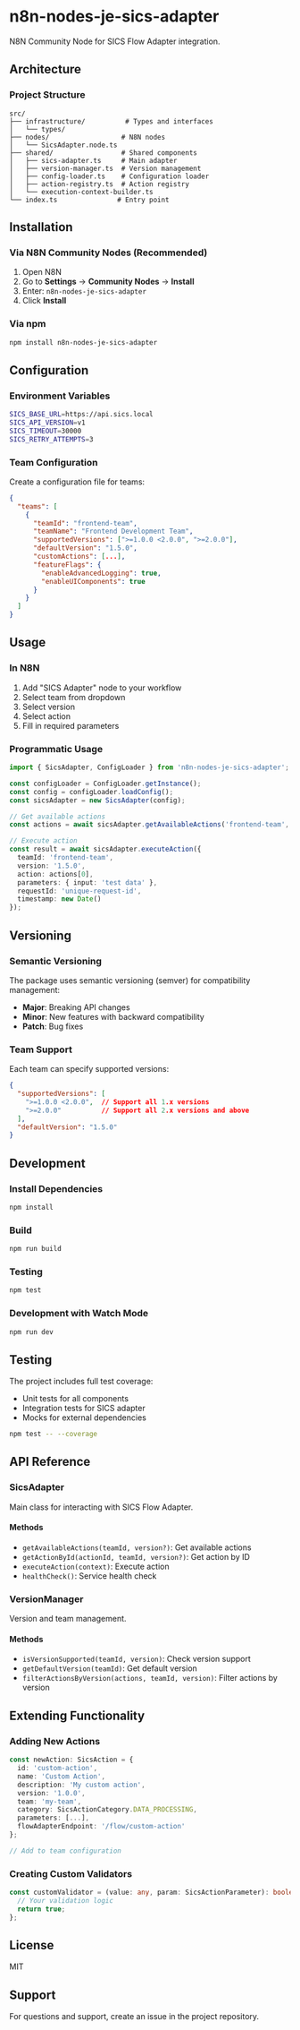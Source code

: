 # n8n-nodes-je-sics-adapter

N8N Community Node for SICS Flow Adapter integration.

## Architecture

### Project Structure

```
src/
├── infrastructure/          # Types and interfaces
│   └── types/
├── nodes/                  # N8N nodes
│   └── SicsAdapter.node.ts
├── shared/                 # Shared components
│   ├── sics-adapter.ts     # Main adapter
│   ├── version-manager.ts  # Version management
│   ├── config-loader.ts    # Configuration loader
│   ├── action-registry.ts  # Action registry
│   └── execution-context-builder.ts
└── index.ts               # Entry point
```

## Installation

### Via N8N Community Nodes (Recommended)

1. Open N8N
2. Go to **Settings** → **Community Nodes** → **Install**
3. Enter: `n8n-nodes-je-sics-adapter`
4. Click **Install**

### Via npm

```bash
npm install n8n-nodes-je-sics-adapter
```

## Configuration

### Environment Variables

```bash
SICS_BASE_URL=https://api.sics.local
SICS_API_VERSION=v1
SICS_TIMEOUT=30000
SICS_RETRY_ATTEMPTS=3
```

### Team Configuration

Create a configuration file for teams:

```json
{
  "teams": [
    {
      "teamId": "frontend-team",
      "teamName": "Frontend Development Team",
      "supportedVersions": [">=1.0.0 <2.0.0", ">=2.0.0"],
      "defaultVersion": "1.5.0",
      "customActions": [...],
      "featureFlags": {
        "enableAdvancedLogging": true,
        "enableUIComponents": true
      }
    }
  ]
}
```

## Usage

### In N8N

1. Add "SICS Adapter" node to your workflow
2. Select team from dropdown
3. Select version
4. Select action
5. Fill in required parameters

### Programmatic Usage

```typescript
import { SicsAdapter, ConfigLoader } from 'n8n-nodes-je-sics-adapter';

const configLoader = ConfigLoader.getInstance();
const config = configLoader.loadConfig();
const sicsAdapter = new SicsAdapter(config);

// Get available actions
const actions = await sicsAdapter.getAvailableActions('frontend-team', '1.5.0');

// Execute action
const result = await sicsAdapter.executeAction({
  teamId: 'frontend-team',
  version: '1.5.0',
  action: actions[0],
  parameters: { input: 'test data' },
  requestId: 'unique-request-id',
  timestamp: new Date()
});
```

## Versioning

### Semantic Versioning

The package uses semantic versioning (semver) for compatibility management:

- **Major**: Breaking API changes
- **Minor**: New features with backward compatibility
- **Patch**: Bug fixes

### Team Support

Each team can specify supported versions:

```json
{
  "supportedVersions": [
    ">=1.0.0 <2.0.0",  // Support all 1.x versions
    ">=2.0.0"          // Support all 2.x versions and above
  ],
  "defaultVersion": "1.5.0"
}
```

## Development

### Install Dependencies

```bash
npm install
```

### Build

```bash
npm run build
```

### Testing

```bash
npm test
```

### Development with Watch Mode

```bash
npm run dev
```

## Testing

The project includes full test coverage:

- Unit tests for all components
- Integration tests for SICS adapter
- Mocks for external dependencies

```bash
npm test -- --coverage
```

## API Reference

### SicsAdapter

Main class for interacting with SICS Flow Adapter.

#### Methods

- `getAvailableActions(teamId, version?)`: Get available actions
- `getActionById(actionId, teamId, version?)`: Get action by ID
- `executeAction(context)`: Execute action
- `healthCheck()`: Service health check

### VersionManager

Version and team management.

#### Methods

- `isVersionSupported(teamId, version)`: Check version support
- `getDefaultVersion(teamId)`: Get default version
- `filterActionsByVersion(actions, teamId, version)`: Filter actions by version

## Extending Functionality

### Adding New Actions

```typescript
const newAction: SicsAction = {
  id: 'custom-action',
  name: 'Custom Action',
  description: 'My custom action',
  version: '1.0.0',
  team: 'my-team',
  category: SicsActionCategory.DATA_PROCESSING,
  parameters: [...],
  flowAdapterEndpoint: '/flow/custom-action'
};

// Add to team configuration
```

### Creating Custom Validators

```typescript
const customValidator = (value: any, param: SicsActionParameter): boolean => {
  // Your validation logic
  return true;
};
```

## License

MIT

## Support

For questions and support, create an issue in the project repository.
